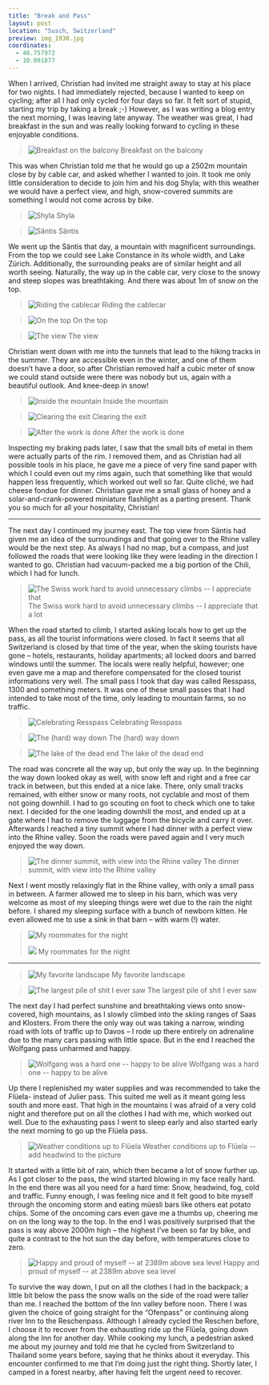 ```yaml
---
title: "Break and Pass"
layout: post
location: "Susch, Switzerland"
preview: img_1930.jpg
coordinates:
  - 46.757972
  - 10.091877
---
```

When I arrived, Christian had invited me straight away to stay at his place for two nights. I had immediately rejected, because I wanted to keep on cycling; after all I had only cycled for four days so far. It felt sort of stupid, starting my trip by taking a break ;-) However, as I was writing a blog entry the next morning, I was leaving late anyway. The weather was great, I had breakfast in the sun and was really looking forward to cycling in these enjoyable conditions.

> ![Breakfast on the balcony](/images/img_1847.jpg)
Breakfast on the balcony

This was when Christian told me that he would go up a 2502m mountain close by by cable car, and asked whether I wanted to join. It took me only little consideration to decide to join him and his dog Shyla; with this weather we would have a perfect view, and high, snow-covered summits are something I would not come across by bike.

> ![Shyla](/images/img_1854.jpg)
Shyla

> ![Säntis](/images/img_1858.jpg)
Säntis

We went up the Säntis that day, a mountain with magnificent surroundings. From the top we could see Lake Constance in its whole width, and Lake Zürich. Additionally, the surrounding peaks are of similar height and all worth seeing. Naturally, the way up in the cable car, very close to the snowy and steep slopes was breathtaking. And there was about 1m of snow on the top.

> ![Riding the cablecar](/images/img_1869.jpg)
Riding the cablecar

> ![On the top](/images/img_1930.jpg)
On the top

> ![The view](/images/img_1924.jpg)
The view

Christian went down with me into the tunnels that lead to the hiking tracks in the summer. They are accessible even in the winter, and one of them doesn’t have a door, so after Christian removed half a cubic meter of snow we could stand outside were there was nobody but us, again with a beautiful outlook. And knee-deep in snow!

> ![Inside the mountain](/images/img_1903.jpg)
Inside the mountain

> ![Clearing the exit](/images/img_1908.jpg)
Clearing the exit

> ![After the work is done](/images/img_1916.jpg)
After the work is done

Inspecting my braking pads later, I saw that the small bits of metal in them were actually parts of the rim. I removed them, and as Christian had all possible tools in his place, he gave me a piece of very fine sand paper with which I could even out my rims again, such that something like that would happen less frequently, which worked out well so far. Quite cliché, we had cheese fondue for dinner. Christian gave me a small glass of honey and a solar-and-crank-powered miniature flashlight as a parting present. Thank you so much for all your hospitality, Christian!

* * *

The next day I continued my journey east. The top view from Säntis had given me an idea of the surroundings and that going over to the Rhine valley would be the next step. As always I had no map, but a compass, and just followed the roads that were looking like they were leading in the direction I wanted to go. Christian had vacuum-packed me a big portion of the Chili, which I had for lunch.

> ![The Swiss work hard to avoid unnecessary climbs -- I appreciate that](/images/img_1940.jpg)
The Swiss work hard to avoid unnecessary climbs -- I appreciate that a lot

When the road started to climb, I started asking locals how to get up the pass, as all the tourist informations were closed. In fact it seems that all Switzerland is closed by that time of the year, when the skiing tourists have gone – hotels, restaurants, holiday apartments; all locked doors and barred windows until the summer. The locals were really helpful, however; one even gave me a map and therefore compensated for the closed tourist informations very well. The small pass I took that day was called Resspass, 1300 and something meters. It was one of these small passes that I had intended to take most of the time, only leading to mountain farms, so no traffic.

> ![Celebrating Resspass](/images/img_1966.jpg)
Celebrating Resspass

> ![The (hard) way down](/images/img_1976.jpg)
The (hard) way down

> ![The lake of the dead end](/images/img_1977.jpg)
The lake of the dead end

The road was concrete all the way up, but only the way up. In the beginning the way down looked okay as well, with snow left and right and a free car track in between, but this ended at a nice lake. There, only small tracks remained, with either snow or many roots, not cyclable and most of them not going downhill. I had to go scouting on foot to check which one to take next. I decided for the one leading downhill the most, and ended up at a gate where I had to remove the luggage from the bicycle and carry it over. Afterwards I reached a tiny summit where I had dinner with a perfect view into the Rhine valley. Soon the roads were paved again and I very much enjoyed the way down.

> ![The dinner summit, with view into the Rhine valley](/images/img_1982.jpg)
The dinner summit, with view into the Rhine valley

Next I went mostly relaxingly flat in the Rhine valley, with only a small pass in between. A farmer allowed me to sleep in his barn, which was very welcome as most of my sleeping things were wet due to the rain the night before. I shared my sleeping surface with a bunch of newborn kitten. He even allowed me to use a sink in that barn – with warm (!) water.

> ![My roommates for the night](/images/img_2034.jpg)
>
> ![](/images/img_2051.jpg)
My roommates for the night

* * *

> ![My favorite landscape](/images/img_2069.jpg)
My favorite landscape

> ![The largest pile of shit I ever saw](/images/img_2064.jpg)
The largest pile of shit I ever saw

The next day I had perfect sunshine and breathtaking views onto snow-covered, high mountains, as I slowly climbed into the skiing ranges of Saas and Klosters. From there the only way out was taking a narrow, winding road with lots of traffic up to Davos – I rode up there entirely on adrenaline due to the many cars passing with little space. But in the end I reached the Wolfgang pass unharmed and happy.

> ![Wolfgang was a hard one -- happy to be alive](/images/img_2074.jpg)
Wolfgang was a hard one -- happy to be alive

Up there I replenished my water supplies and was recommended to take the Flüela- instead of Julier pass. This suited me well as it meant going less south and more east. That high in the mountains I was afraid of a very cold night and therefore put on all the clothes I had with me, which worked out well. Due to the exhausting pass I went to sleep early and also started early the next morning to go up the Flüela pass.

> ![Weather conditions up to Flüela](/images/img_2077.jpg)
Weather conditions up to Flüela -- add headwind to the picture

It started with a little bit of rain, which then became a lot of snow further up. As I got closer to the pass, the wind started blowing in my face really hard. In the end there was all you need for a hard time: Snow, headwind, fog, cold and traffic. Funny enough, I was feeling nice and it felt good to bite myself through the oncoming storm and eating müesli bars like others eat potato chips. Some of the oncoming cars even gave me a thumbs up, cheering me on on the long way to the top. In the end I was positively surprised that the pass is way above 2000m high – the highest I’ve been so far by bike, and quite a contrast to the hot sun the day before, with temperatures close to zero.

> ![Happy and proud of myself -- at 2389m above sea level](/images/img_2080.jpg)
Happy and proud of myself -- at 2389m above sea level

To survive the way down, I put on all the clothes I had in the backpack; a little bit below the pass the snow walls on the side of the road were taller than me.
I reached the bottom of the Inn valley before noon. There I was given the choice of going straight for the “Ofenpass” or continuing along river Inn to the Reschenpass. Although I already cycled the Reschen before, I choose it to recover from the exhausting ride up the Flüela, going down along the Inn for another day. While cooking my lunch, a pedestrian asked me about my journey and told me that he cycled from Switzerland to Thailand some years before, saying that he thinks about it everyday. This encounter confirmed to me that I’m doing just the right thing. Shortly later, I camped in a forest nearby, after having felt the urgent need to recover.

